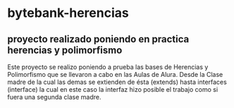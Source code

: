 # bytebank-herencias
## proyecto realizado poniendo en practica herencias y polimorfismo

Este proyecto se realizo poniendo a prueba las bases de Herencias y Polimorfismo que se llevaron a cabo en las Aulas de Alura.
Desde la Clase madre de la cual las demas se extienden de ésta (extends) hasta interfaces (interface) la cual en este caso la interfaz hizo posible el trabajo como si fuera una segunda clase madre.
